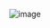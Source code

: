 ![image](https://user-images.githubusercontent.com/89542446/184459826-252cae08-4230-4b22-8869-84bab4866093.png)
